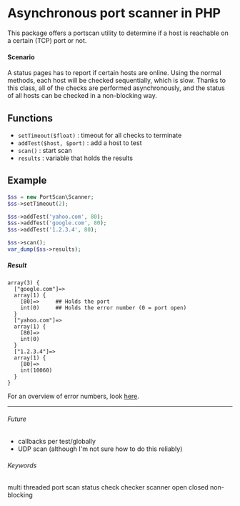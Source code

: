 Asynchronous port scanner in PHP
==============

This package offers a portscan utility to determine if a host is reachable on a certain (TCP) port or not.

#### Scenario

A status pages has to report if certain hosts are online. 
Using the normal methods, each host will be checked sequentially, which is slow.
Thanks to this class, all of the checks are performed asynchronously, and the status of all hosts can be checked in a non-blocking way.

## Functions

  * `setTimeout($float)` : timeout for all checks to terminate
  * `addTest($host, $port)` : add a host to test
  * `scan()` : start scan
  * `results` : variable that holds the results

## Example

```php
$ss = new PortScan\Scanner;
$ss->setTimeout(2);

$ss->addTest('yahoo.com', 80);
$ss->addTest('google.com', 80);
$ss->addTest('1.2.3.4', 80);

$ss->scan();
var_dump($ss->results);
```

##### Result

```
array(3) {
  ["google.com"]=>
  array(1) {
    [80]=>     ## Holds the port
    int(0)     ## Holds the error number (0 = port open)
  }
  ["yahoo.com"]=>
  array(1) {
    [80]=>
    int(0)
  }
  ["1.2.3.4"]=>
  array(1) {
    [80]=>
    int(10060)
  }
}
```

For an overview of error numbers, look [here](http://www.php.net/manual/en/sockets.constants.php#108291).

------------

###### Future
  * callbacks per test/globally
  * UDP scan (although I'm not sure how to do this reliably)

###### Keywords 
 multi threaded port scan status check checker scanner open closed non-blocking
